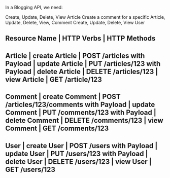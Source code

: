 In a Blogging API, we need:

Create, Update, Delete, View Article
Create a comment for a specific Article, Update, Delete, View, Comment
Create, Update, Delete, View User

Resource Name   |   HTTP Verbs      |	HTTP Methods
----------------------------------------------------------------------------------
Article	        |   create Article  |   POST /articles with Payload
                |   update Article  |   PUT /articles/123 with Payload
                |   delete Article  |   DELETE /articles/123
                |   view Article    |   GET /article/123
----------------------------------------------------------------------------------
Comment	        |   create Comment  |   POST /articles/123/comments with Payload
                |   update Comment  |   PUT /comments/123 with Payload
                |   delete Comment  |   DELETE /comments/123
                |   view Comment    |   GET /comments/123
----------------------------------------------------------------------------------
User	        |   create User     |   POST /users with Payload
                |   update User     |   PUT /users/123 with Payload
                |   delete User     |   DELETE /users/123
                |   view User       |   GET /users/123
-----------------------------------------------------------------------------------


